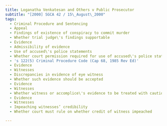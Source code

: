 ```yaml
---
title: Loganatha Venkatesan and Others v Public Prosecutor
subtitle: "[2000] SGCA 42 / 15\_August\_2000"
tags:
  - Criminal Procedure and Sentencing
  - Appeal
  - Findings of existence of conspiracy to commit murder
  - Whether trial judge\'s findings supportable
  - Evidence
  - Admissibility of evidence
  - Use of accused\'s police statements
  - Whether court permission required for use of accused\'s police statements
  - 's 122(5) Criminal Procedure Code (Cap 68, 1985 Rev Ed)'
  - Evidence
  - Witnesses
  - Discrepancies in evidence of eye witness
  - Whether such evidence should be accepted
  - Evidence
  - Witnesses
  - Whether witness or accomplice\'s evidence to be treated with caution
  - Evidence
  - Witnesses
  - Impeaching witnesses’ credibility
  - Whether court must rule on whether credit of witness impeached

---
```


